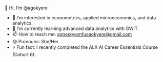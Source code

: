 👋 Hi, I’m @agokyere  
- 👀 I’m interested in econometrics, applied microeconomics, and data analytics.  
- 🌱 I’m currently learning advanced data analytics with GWIT.  
- 📫 How to reach me: agnesgyamfuaaokyere@gmail.com  
- 😄 Pronouns: She/Her  
- ⚡ Fun fact: I recently completed the ALX AI Career Essentials Course (Cohort 6).
